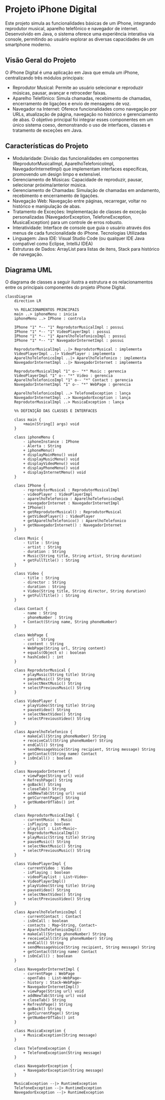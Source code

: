 # Projeto iPhone Digital
Este projeto simula as funcionalidades básicas de um iPhone, integrando reprodutor musical, aparelho telefônico e navegador de internet. Desenvolvido em Java, o sistema oferece uma experiência interativa via console, permitindo ao usuário explorar as diversas capacidades de um smartphone moderno.

## Visão Geral do Projeto
O iPhone Digital é uma aplicação em Java que emula um iPhone, centralizando três módulos principais:

* Reprodutor Musical: Permite ao usuário selecionar e reproduzir músicas, pausar, avançar e retroceder faixas.
* Aparelho Telefônico: Simula chamadas, recebimento de chamadas, encerramento de ligações e envio de mensagens de voz.
* Navegador na Internet: Oferece funcionalidades como navegação por URLs, atualização de página, navegação no histórico e gerenciamento de abas.
O objetivo principal foi integrar esses componentes em um único sistema coeso, demonstrando o uso de interfaces, classes e tratamento de exceções em Java.

## Características do Projeto
* Modularidade: Divisão das funcionalidades em componentes (ReprodutorMusicalImpl, AparelhoTelefonicoImpl, NavegadorInternetImpl) que implementam interfaces específicas, promovendo um design limpo e extensível.
* Gerenciamento de Músicas: Capacidade de reproduzir, pausar, selecionar próxima/anterior música.
* Gerenciamento de Chamadas: Simulação de chamadas em andamento, recebimento e encerramento de ligações.
* Navegação Web: Navegação entre páginas, recarregar, voltar no histórico e manipulação de abas.
* Tratamento de Exceções: Implementação de classes de exceção personalizadas (NavegadorException, TelefoneException, MusicaException) para um controle de erros robusto.
* Interatividade: Interface de console que guia o usuário através dos menus de cada funcionalidade do iPhone.
Tecnologias Utilizadas
* Linguagem: Java
IDE: Visual Studio Code (ou qualquer IDE Java compatível como Eclipse, IntelliJ IDEA)
* Estruturas de Dados: ArrayList para listas de itens, Stack para histórico de navegação.
## Diagrama UML
O diagrama de classes a seguir ilustra a estrutura e os relacionamentos entre os principais componentes do projeto iPhone Digital.

```mermaid
classDiagram
    direction LR

    %% RELACIONAMENTOS PRINCIPAIS
    main ..> iphoneMenu : inicia
    iphoneMenu ..> IPhone : controla

    IPhone "1" *-- "1" ReprodutorMusicalImpl : possui
    IPhone "1" *-- "1" VideoPlayerImpl : possui
    IPhone "1" *-- "1" AparelhoTelefonicoImpl : possui
    IPhone "1" *-- "1" NavegadorInternetImpl : possui

    ReprodutorMusicalImpl ..|> ReprodutorMusical : implementa
    VideoPlayerImpl ..|> VideoPlayer : implementa
    AparelhoTelefonicoImpl ..|> AparelhoTelefonico : implementa
    NavegadorInternetImpl ..|> NavegadorInternet : implementa

    ReprodutorMusicalImpl "1" o-- "*" Music : gerencia
    VideoPlayerImpl "1" o-- "*" Video : gerencia
    AparelhoTelefonicoImpl "1" o-- "*" Contact : gerencia
    NavegadorInternetImpl "1" o-- "*" WebPage : gerencia

    AparelhoTelefonicoImpl ..> TelefoneException : lança
    NavegadorInternetImpl ..> NavegadorException : lança
    ReprodutorMusicalImpl ..> MusicaException : lança

    %% DEFINIÇÃO DAS CLASSES E INTERFACES

    class main {
        +main(String[] args) void
    }

    class iphoneMenu {
        - iphoneInstance : IPhone
        - Alerta : String
        + iphoneMenu()
        + displayMainMenu() void
        + displayMusicMenu() void
        + displayVideoMenu() void
        + displayPhoneMenu() void
        + displayInternetMenu() void
    }

    class IPhone {
        - reprodutorMusical : ReprodutorMusicalImpl
        - videoPlayer : VideoPlayerImpl
        - aparelhoTelefonico : AparelhoTelefonicoImpl
        - navegadorInternet : NavegadorInternetImpl
        + IPhone()
        + getReprodutorMusical() : ReprodutorMusical
        + getVideoPlayer() : VideoPlayer
        + getAparelhoTelefonico() : AparelhoTelefonico
        + getNavegadorInternet() : NavegadorInternet
    }

    class Music {
        - title : String
        - artist : String
        - duration : String
        + Music(String title, String artist, String duration)
        + getFullTitle() : String
    }

    class Video {
        - title : String
        - director : String
        - duration : String
        + Video(String title, String director, String duration)
        + getFullTitle() : String
    }

    class Contact {
        - name : String
        - phoneNumber : String
        + Contact(String name, String phoneNumber)
    }

    class WebPage {
        - url : String
        - content : String
        + WebPage(String url, String content)
        + equals(Object o) : boolean
        + hashCode() : int
    }

    class ReprodutorMusical {
        + playMusic(String title) String
        + pauseMusic() String
        + selectNextMusic() String
        + selectPreviousMusic() String
    }

    class VideoPlayer {
        + playVideo(String title) String
        + pauseVideo() String
        + selectNextVideo() String
        + selectPreviousVideo() String
    }

    class AparelhoTelefonico {
        + makeCall(String phoneNumber) String
        + receiveCall(String phoneNumber) String
        + endCall() String
        + sendMessageVoice(String recipient, String message) String
        + getContact(String name) Contact
        + isOnCall() : boolean
    }

    class NavegadorInternet {
        + viewPage(String url) void
        + RefreshPage() String
        + goBack() String
        + closeTab() String
        + addNewTab(String url) void
        + getCurrentPage() String
        + getNumberOfTabs() int
    }

    class ReprodutorMusicalImpl {
        - currentMusic : Music
        - isPlaying : boolean
        - playlist : List~Music~
        + ReprodutorMusicalImpl()
        + playMusic(String title) String
        + pauseMusic() String
        + selectNextMusic() String
        + selectPreviousMusic() String
    }

    class VideoPlayerImpl {
        - currentVideo : Video
        - isPlaying : boolean
        - videoPlaylist : List~Video~
        + VideoPlayerImpl()
        + playVideo(String title) String
        + pauseVideo() String
        + selectNextVideo() String
        + selectPreviousVideo() String
    }

    class AparelhoTelefonicoImpl {
        - currentContact : Contact
        - isOnCall : boolean
        - contacts : Map~String, Contact~
        + AparelhoTelefonicoImpl()
        + makeCall(String phoneNumber) String
        + receiveCall(String phoneNumber) String
        + endCall() String
        + sendMessageVoice(String recipient, String message) String
        + getContact(String name) Contact
        + isOnCall() : boolean
    }

    class NavegadorInternetImpl {
        - currentPage : WebPage
        - openTabs : List~WebPage~
        - history : Stack~WebPage~
        + NavegadorInternetImpl()
        + viewPage(String url) void
        + addNewTab(String url) void
        + closeTab() String
        + RefreshPage() String
        + goBack() String
        + getCurrentPage() String
        + getNumberOfTabs() int
    }

    class MusicaException {
        + MusicaException(String message)
    }

    class TelefoneException {
        + TelefoneException(String message)
    }

    class NavegadorException {
        + NavegadorException(String message)
    }

    MusicaException --|> RuntimeException
    TelefoneException --|> RuntimeException
    NavegadorException --|> RuntimeException
```

